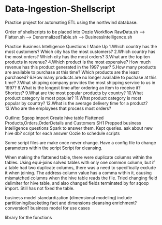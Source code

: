 # Data-Ingestion-Shellscript
Practice project for automating ETL using the northwind database.


Order of shellscripts to be placed into Oozie Workflow
RawData.sh --> Flatten.sh --> DenormalizedTable.sh --> BusinessIntelligence.sh



Practice Business Intelligence Questions I Made Up
1.Which country has the most customers? Which city has the most customers?
2.Which country has the most orders? Which city has the most orders?
3.What are the top ten products in revenue? 
4.Which product is the most expensive? How much revenue has this product generated in the 1997 year?
5.How many products are available to purchase at this time? Which products are the least purchased?
6.How many products are no longer available to puchase at this time?
7.What shipping company provides the most shipping service to us in 1997?
8.What is the longest time after ordering an item to receive it? Shortest? 
9.What are the most popular products by country?
10.What product category is most popular? 
11.What product category is most popular by country?
12.What is the average delivery time for a product?
13.Who are the employees that process most orders? 


Outline:
Sqoop import
Create hive table
Flattened Products,Orders,OrderDetails and Customers
SH1
Prepped business intelligence questions
Spark to answer them. Kept queries. ask about new hive db?
script for each answer
Oozie to schedule scripts

Some script files are make once never change. Have a config file to change parameters within the script
Script for cleansing.

When making the flattened table, there were duplicate columns within the tables. Using equi-joins solved tables with only one common column, but if a table had two duplicate columns, there was a need to specifically exclude it when joining. 
The address column value has a comma within it, causing mismatched columns when the hive table reads the file. Tried changing field delimiter for hive table, and also changed fields terminated by for sqoop import. Still has not fixed the table.

business model standardization
(dimensional modeling) include partitioning/bucketing
fact and dimensions
cleansing
enrichment?
conversion?
business model for use cases

library for the functions
